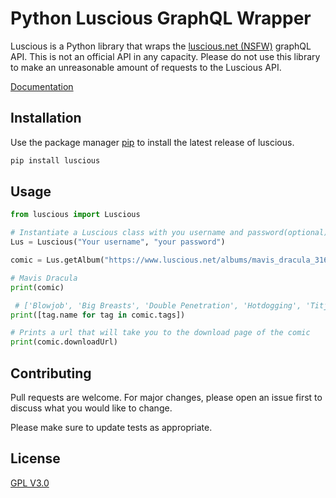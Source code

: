 # Python Luscious GraphQL Wrapper

Luscious is a Python library that wraps the [luscious.net (NSFW)](https://www.luscious.net/) graphQL API. This is not an official API in any capacity. Please do not use this library to make an unreasonable amount of requests to the Luscious API.

[Documentation](https://luscious.readthedocs.io/en/stable/)

## Installation

Use the package manager [pip](https://pip.pypa.io/en/stable/) to install the latest release of luscious.

```bash
pip install luscious
```

## Usage

```python
from luscious import Luscious

# Instantiate a Luscious class with you username and password(optional)
Lus = Luscious("Your username", "your password")

comic = Lus.getAlbum("https://www.luscious.net/albums/mavis_dracula_316573/")

# Mavis Dracula
print(comic)

 # ['Blowjob', 'Big Breasts', 'Double Penetration', 'Hotdogging', 'Titjob', 'Anal Sex', 'Big Ass']
print([tag.name for tag in comic.tags])

# Prints a url that will take you to the download page of the comic
print(comic.downloadUrl)
```

## Contributing

Pull requests are welcome. For major changes, please open an issue first to discuss what you would like to change.

Please make sure to update tests as appropriate.

## License

[GPL V3.0](https://choosealicense.com/licenses/gpl-3.0/)
